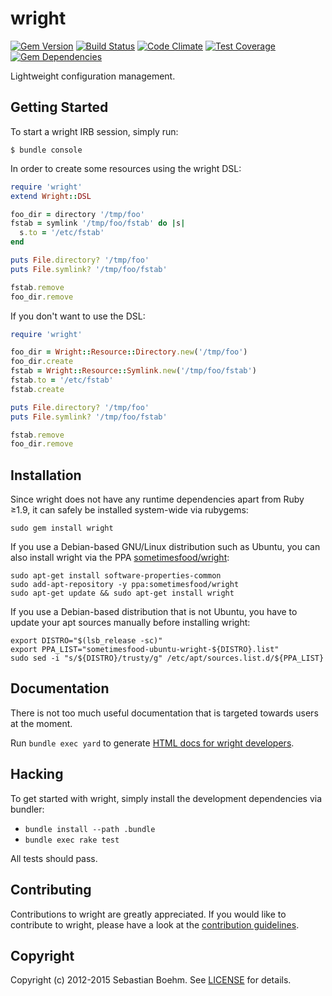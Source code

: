 wright
======

[![Gem Version](https://img.shields.io/gem/v/wright.svg?style=flat-square)][gem]
[![Build Status](https://img.shields.io/travis/sometimesfood/wright.svg?style=flat-square)][travis]
[![Code Climate](https://img.shields.io/codeclimate/github/sometimesfood/wright.svg?style=flat-square)][codeclimate]
[![Test Coverage](https://img.shields.io/codeclimate/coverage/github/sometimesfood/wright.svg?style=flat-square)][codeclimate]
[![Gem Dependencies](https://img.shields.io/gemnasium/sometimesfood/wright.svg?style=flat-square)][gemnasium]

[gem]: https://rubygems.org/gems/wright
[travis]: https://travis-ci.org/sometimesfood/wright
[codeclimate]: https://codeclimate.com/github/sometimesfood/wright
[gemnasium]: https://gemnasium.com/sometimesfood/wright

Lightweight configuration management.

Getting Started
---------------

To start a wright IRB session, simply run:

    $ bundle console

In order to create some resources using the wright DSL:

```ruby
require 'wright'
extend Wright::DSL

foo_dir = directory '/tmp/foo'
fstab = symlink '/tmp/foo/fstab' do |s|
  s.to = '/etc/fstab'
end

puts File.directory? '/tmp/foo'
puts File.symlink? '/tmp/foo/fstab'

fstab.remove
foo_dir.remove
```

If you don't want to use the DSL:

```ruby
require 'wright'

foo_dir = Wright::Resource::Directory.new('/tmp/foo')
foo_dir.create
fstab = Wright::Resource::Symlink.new('/tmp/foo/fstab')
fstab.to = '/etc/fstab'
fstab.create

puts File.directory? '/tmp/foo'
puts File.symlink? '/tmp/foo/fstab'

fstab.remove
foo_dir.remove
```

Installation
------------

Since wright does not have any runtime dependencies apart from Ruby
≥1.9, it can safely be installed system-wide via rubygems:

    sudo gem install wright

If you use a Debian-based GNU/Linux distribution such as Ubuntu, you
can also install wright via the PPA [sometimesfood/wright][ppa]:

    sudo apt-get install software-properties-common
    sudo add-apt-repository -y ppa:sometimesfood/wright
    sudo apt-get update && sudo apt-get install wright

If you use a Debian-based distribution that is not Ubuntu, you have to
update your apt sources manually before installing wright:

    export DISTRO="$(lsb_release -sc)"
    export PPA_LIST="sometimesfood-ubuntu-wright-${DISTRO}.list"
    sudo sed -i "s/${DISTRO}/trusty/g" /etc/apt/sources.list.d/${PPA_LIST}

[ppa]: http://launchpad.net/~sometimesfood/+archive/ubuntu/wright

Documentation
-------------

There is not too much useful documentation that is targeted towards
users at the moment.

Run `bundle exec yard` to generate
[HTML docs for wright developers](http://rubydoc.info/gems/wright/).

Hacking
-------

To get started with wright, simply install the development
dependencies via bundler:

 - `bundle install --path .bundle`
 - `bundle exec rake test`

All tests should pass.

Contributing
------------

Contributions to wright are greatly appreciated. If you would like to
contribute to wright, please have a look at the
[contribution guidelines](CONTRIBUTING.md).

Copyright
---------

Copyright (c) 2012-2015 Sebastian Boehm. See [LICENSE](LICENSE) for
details.
